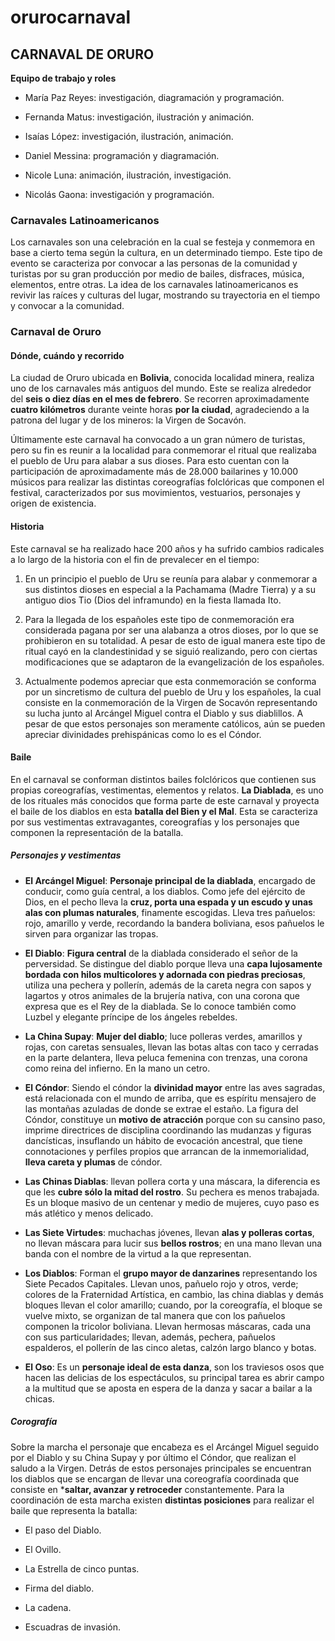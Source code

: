 # orurocarnaval
## CARNAVAL DE ORURO

**Equipo de trabajo y roles**

- María Paz Reyes: investigación, diagramación y programación. 

- Fernanda Matus: investigación, ilustración y animación. 

- Isaías López: investigación, ilustración, animación. 

- Daniel Messina: programación y diagramación.

- Nicole Luna: animación, ilustración, investigación.

- Nicolás Gaona: investigación y programación.  

### Carnavales Latinoamericanos

Los carnavales son una celebración en la cual se festeja y conmemora en base a cierto tema según la cultura, en un determinado tiempo. Este tipo de evento se caracteriza por convocar a las personas de la comunidad y turistas por su gran producción por medio de bailes, disfraces, música, elementos, entre otras. La idea de los carnavales latinoamericanos es revivir las raíces y culturas del lugar, mostrando su trayectoria en el tiempo y convocar a la comunidad.  

### Carnaval de Oruro

#### Dónde, cuándo y recorrido

La ciudad de Oruro ubicada en **Bolivia**, conocida localidad minera, realiza uno de los carnavales más antiguos del mundo. Este se realiza alrededor del **seis o diez días en el mes de febrero**. Se recorren aproximadamente **cuatro kilómetros** durante veinte horas **por la ciudad**, agradeciendo a la patrona del lugar y de los mineros: la Virgen de Socavón. 

Últimamente este carnaval ha convocado a un gran número de turistas, pero su fin es reunir a la localidad para conmemorar el ritual que realizaba el pueblo de Uru para alabar a sus dioses. Para esto cuentan con la participación de aproximadamente más de 28.000 bailarines y 10.000 músicos para realizar las distintas coreografías folclóricas que componen el festival, caracterizados por sus movimientos, vestuarios, personajes y origen de existencia. 

#### Historia 

Este carnaval se ha realizado hace 200 años y ha sufrido cambios radicales a lo largo de la historia con el fin de prevalecer en el tiempo:  

1. En un principio el pueblo de Uru se reunía para alabar y conmemorar a sus distintos dioses en especial a la Pachamama (Madre Tierra) y a su antiguo dios Tio (Dios del inframundo) en la fiesta llamada Ito. 

2. Para la llegada de los españoles este tipo de conmemoración era considerada pagana por ser una alabanza a otros dioses, por lo que se prohibieron en su totalidad. A pesar de esto de igual manera este tipo de ritual cayó en la clandestinidad y se siguió realizando, pero con ciertas modificaciones que se adaptaron de la evangelización de los españoles.  

3. Actualmente podemos apreciar que esta conmemoración se conforma por un sincretismo de cultura del pueblo de Uru y los españoles, la cual consiste en la conmemoración de la Virgen de Socavón representando su lucha junto al Arcángel Miguel contra el Diablo y sus diablillos. A pesar de que estos personajes son meramente católicos, aún se pueden apreciar divinidades prehispánicas como lo es el Cóndor. 

#### Baile

En el carnaval se conforman distintos bailes folclóricos que contienen sus propias coreografías, vestimentas, elementos y relatos. 
**La Diablada**, es uno de los rituales más conocidos que forma parte de este carnaval y proyecta el baile de los diablos en esta **batalla del Bien y el Mal**. Esta se caracteriza por sus vestimentas extravagantes, coreografías y los personajes que componen la representación de la batalla. 

##### Personajes y vestimentas

- **El Arcángel Miguel**: **Personaje principal de la diablada**, encargado de conducir, como guía central, a los diablos. Como jefe del ejército de Dios, en el pecho lleva la **cruz, porta una espada y un escudo y unas alas con plumas naturales**, finamente escogidas. Lleva tres pañuelos: rojo, amarillo y verde, recordando la bandera boliviana, esos pañuelos le sirven para organizar las tropas. 

- **El Diablo**: **Figura central** de la diablada considerado el señor de la perversidad. Se distingue del diablo porque lleva una **capa lujosamente bordada con hilos multicolores y adornada con piedras preciosas**, utiliza una pechera y pollerín, además de la careta negra con sapos y lagartos y otros animales de la brujería nativa, con una corona que expresa que es el Rey de la diablada. Se lo conoce también como Luzbel y elegante príncipe de los ángeles rebeldes.

- **La China Supay**: **Mujer del diablo**; luce polleras verdes, amarillos y rojas, con caretas sensuales, llevan las botas altas con taco y cerradas en la parte delantera, lleva peluca femenina con trenzas, una corona como reina del infierno. En la mano un cetro.

- **El Cóndor**: Siendo el cóndor la **divinidad mayor** entre las aves sagradas, está relacionada con el mundo de arriba, que es espíritu mensajero de las montañas azuladas de donde se extrae el estaño. La figura del Cóndor, constituye un **motivo de atracción** porque con su cansino paso, imprime directrices de disciplina coordinando las mudanzas y figuras dancísticas, insuflando un hábito de evocación ancestral, que tiene connotaciones y perfiles propios que arrancan de la inmemorialidad, **lleva careta y plumas** de cóndor.

- **Las Chinas Diablas**: llevan pollera corta y una máscara, la diferencia es que les **cubre sólo la mitad del rostro**. Su pechera es menos trabajada. Es un bloque masivo de un centenar y medio de mujeres, cuyo paso es más atlético y menos delicado.

- **Las Siete Virtudes**: muchachas jóvenes, llevan **alas y polleras cortas**, no llevan máscara para lucir sus **bellos rostros**; en una mano llevan una banda con el nombre de la virtud a la que representan.

- **Los Diablos**: Forman el **grupo mayor de danzarines** representando los Siete Pecados Capitales. Llevan unos, pañuelo rojo y otros, verde; colores de la Fraternidad Artística, en cambio, las china diablas y demás bloques llevan el color amarillo; cuando, por la coreografía, el bloque se vuelve mixto, se organizan de tal manera que con los pañuelos componen la tricolor boliviana. Llevan hermosas máscaras, cada una con sus particularidades; llevan, además, pechera, pañuelos espalderos, el pollerín de las cinco aletas, calzón largo blanco y botas.

- **El Oso**: Es un **personaje ideal de esta danza**, son los traviesos osos que hacen las delicias de los espectáculos, su principal tarea es abrir campo a la multitud que se aposta en espera de la danza y sacar a bailar a la chicas.

##### Corografía
 
Sobre la marcha el personaje que encabeza es el Arcángel Miguel seguido por el Diablo y su China Supay y por último el Cóndor, que realizan el saludo a la Virgen. Detrás de estos personajes principales se encuentran los diablos que se encargan de llevar una coreografía coordinada que consiste en ***saltar, avanzar y retroceder** constantemente. Para la coordinación de esta marcha existen **distintas posiciones** para realizar el baile que representa la batalla: 

- El paso del Diablo. 

- El Ovillo. 

- La Estrella de cinco puntas. 

- Firma del diablo.

- La cadena.

- Escuadras de invasión. 
